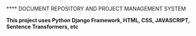 **** DOCUMENT REPOSITORY AND PROJECT MANAGEMENT SYSTEM

**This project uses Python Django Framework, HTML, CSS, JAVASCRIPT, Sentence Transformers, etc**
